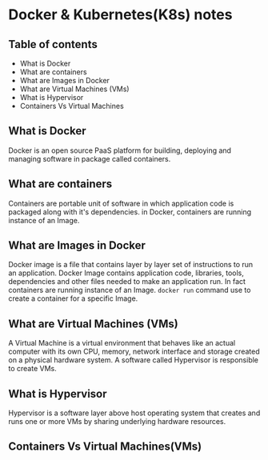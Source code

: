 # Docker & Kubernetes(K8s) notes
## Table of contents

- What is Docker
- What are containers
- What are Images in Docker
- What are Virtual Machines (VMs)
- What is Hypervisor
- Containers Vs Virtual Machines


## What is Docker
Docker is an open source PaaS platform for building, deploying and managing software in package called containers.

## What are containers
Containers are portable unit of software in which application code is packaged along with it's dependencies. in Docker, containers are running instance of an Image.

## What are Images in Docker
Docker image is a file that contains layer by layer set of instructions to run an application. Docker Image contains application code, libraries, tools, dependencies and other files needed to make an application run. In fact containers are running instance of an Image. `docker run` command use to create a container for a specific Image.

## What are Virtual Machines (VMs)
A Virtual Machine is a virtual environment that behaves like an actual computer with its own CPU, memory, network interface and storage created on a physical hardware system. A software called Hypervisor is responsible to create VMs.  

## What is Hypervisor
Hypervisor is a software layer above host operating system that creates and runs one or more VMs by sharing underlying hardware resources.


## Containers Vs Virtual Machines(VMs)



